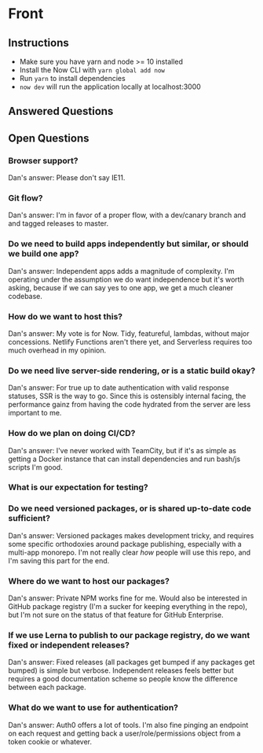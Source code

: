 # Front

## Instructions

* Make sure you have yarn and node >= 10 installed
* Install the Now CLI with `yarn global add now`
* Run `yarn` to install dependencies
* `now dev` will run the application locally at localhost:3000

## Answered Questions

## Open Questions

### Browser support?

Dan's answer: Please don't say IE11.

### Git flow?

Dan's answer: I'm in favor of a proper flow, with a dev/canary branch and and tagged releases to master.

### Do we need to build apps independently but similar, or should we build one app?

Dan's answer: Independent apps adds a magnitude of complexity. I'm operating under the assumption we do want independence but it's worth asking, because if we can say yes to one app, we get a much cleaner codebase.

### How do we want to host this?

Dan's answer: My vote is for Now. Tidy, featureful, lambdas, without major concessions. Netlify Functions aren't there yet, and Serverless requires too much overhead in my opinion.

### Do we need live server-side rendering, or is a static build okay?

Dan's answer: For true up to date authentication with valid response statuses, SSR is the way to go. Since this is ostensibly internal facing, the performance gainz from having the code hydrated from the server are less important to me.

### How do we plan on doing CI/CD?

Dan's answer: I've never worked with TeamCity, but if it's as simple as getting a Docker instance that can install dependencies and run bash/js scripts I'm good.

### What is our expectation for testing?

### Do we need versioned packages, or is shared up-to-date code sufficient?

Dan's answer: Versioned packages makes development tricky, and requires some specific orthodoxies around package publishing, especially with a multi-app monorepo. I'm not really clear _how_ people will use this repo, and I'm saving this part for the end.

### Where do we want to host our packages?

Dan's answer: Private NPM works fine for me. Would also be interested in GitHub package registry (I'm a sucker for keeping everything in the repo), but I'm not sure on the status of that feature for GitHub Enterprise.

### If we use Lerna to publish to our package registry, do we want fixed or independent releases?

Dan's answer: Fixed releases (all packages get bumped if any packages get bumped) is simple but verbose. Independent releases feels better but requires a good documentation scheme so people know the difference between each package.

### What do we want to use for authentication?

Dan's answer: Auth0 offers a lot of tools. I'm also fine pinging an endpoint on each request and getting back a user/role/permissions object from a token cookie or whatever.